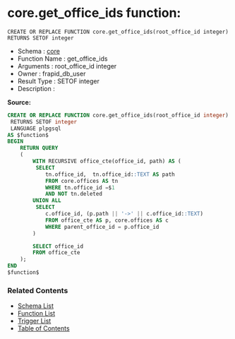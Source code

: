 # core.get_office_ids function:

```plpgsql
CREATE OR REPLACE FUNCTION core.get_office_ids(root_office_id integer)
RETURNS SETOF integer
```
* Schema : [core](../../schemas/core.md)
* Function Name : get_office_ids
* Arguments : root_office_id integer
* Owner : frapid_db_user
* Result Type : SETOF integer
* Description : 


**Source:**
```sql
CREATE OR REPLACE FUNCTION core.get_office_ids(root_office_id integer)
 RETURNS SETOF integer
 LANGUAGE plpgsql
AS $function$
BEGIN
    RETURN QUERY 
    (
        WITH RECURSIVE office_cte(office_id, path) AS (
         SELECT
            tn.office_id,  tn.office_id::TEXT AS path
            FROM core.offices AS tn 
			WHERE tn.office_id =$1
			AND NOT tn.deleted
        UNION ALL
         SELECT
            c.office_id, (p.path || '->' || c.office_id::TEXT)
            FROM office_cte AS p, core.offices AS c 
			WHERE parent_office_id = p.office_id
        )

        SELECT office_id 
		FROM office_cte
    );
END
$function$

```

### Related Contents
* [Schema List](../../schemas.md)
* [Function List](../../functions.md)
* [Trigger List](../../triggers.md)
* [Table of Contents](../../README.md)

